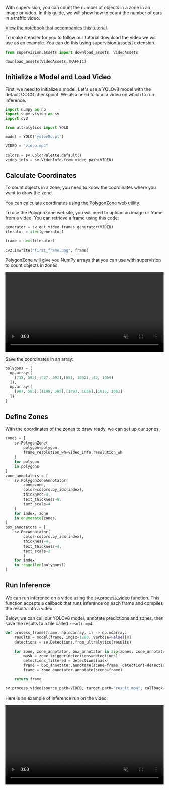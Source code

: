 With supervision, you can count the number of objects in a zone in an image or video. In this guide, we will show how to count the number of cars in a traffic video.

[View the notebook that accompanies this tutorial](https://github.com/roboflow/notebooks/blob/main/notebooks/how-to-use-polygonzone-annotate-and-supervision.ipynb).

To make it easier for you to follow our tutorial download the video we will use as an example. You can do this using supervision[assets] extension.

```python
from supervision.assets import download_assets, VideoAssets

download_assets(VideoAssets.TRAFFIC)
```

## Initialize a Model and Load Video

First, we need to initialize a model. Let's use a YOLOv8 model with the default COCO checkpoint. We also need to load a video on which to run inference.

```python
import numpy as np
import supervision as sv
import cv2

from ultralytics import YOLO

model = YOLO('yolov8s.pt')

VIDEO = "video.mp4"

colors = sv.ColorPalette.default()
video_info = sv.VideoInfo.from_video_path(VIDEO)

```

## Calculate Coordinates

To count objects in a zone, you need to know the coordinates where you want to draw the zone.

You can calculate coordinates using the [PolygonZone web utility](https://roboflow.github.io/polygonzone/).

To use the PolygonZone website, you will need to upload an image or frame from a video. You can retrieve a frame using this code:

```python
generator = sv.get_video_frames_generator(VIDEO)
iterator = iter(generator)

frame = next(iterator)

cv2.imwrite("first_frame.png", frame)
```

PolygonZone will give you NumPy arrays that you can use with supervision to count objects in zones.

<video width="100%" loop muted autoplay>
  <source src="https://media.roboflow.com/polygonzone.mp4" type="video/mp4">
</video>

Save the coordinates in an array:

```python
polygons = [
  np.array([
    [718, 595],[927, 592],[851, 1062],[42, 1059]
  ]),
  np.array([
    [987, 595],[1199, 595],[1893, 1056],[1015, 1062]
  ])
]
```

## Define Zones

With the coordinates of the zones to draw ready, we can set up our zones:

```python
zones = [
    sv.PolygonZone(
        polygon=polygon,
        frame_resolution_wh=video_info.resolution_wh
    )
    for polygon
    in polygons
]
zone_annotators = [
    sv.PolygonZoneAnnotator(
        zone=zone,
        color=colors.by_idx(index),
        thickness=4,
        text_thickness=8,
        text_scale=4
    )
    for index, zone
    in enumerate(zones)
]
box_annotators = [
    sv.BoxAnnotator(
        color=colors.by_idx(index),
        thickness=4,
        text_thickness=4,
        text_scale=2
        )
    for index
    in range(len(polygons))
]
```

## Run Inference

We can run inference on a video using the [sv.process_video](https://supervision.roboflow.com/utils/video/#process_video) function. This function accepts a callback that runs inference on each frame and compiles the results into a video.

Below, we can call our YOLOv8 model, annotate predictions and zones, then save the results to a file called `result.mp4`.

```python
def process_frame(frame: np.ndarray, i) -> np.ndarray:
    results = model(frame, imgsz=1280, verbose=False)[0]
    detections = sv.Detections.from_ultralytics(results)

    for zone, zone_annotator, box_annotator in zip(zones, zone_annotators, box_annotators):
        mask = zone.trigger(detections=detections)
        detections_filtered = detections[mask]
        frame = box_annotator.annotate(scene=frame, detections=detections_filtered, skip_label=True)
        frame = zone_annotator.annotate(scene=frame)

    return frame

sv.process_video(source_path=VIDEO, target_path="result.mp4", callback=process_frame)
```

Here is an example of inference run on the video:

<video width="100%" loop muted autoplay>
  <source src="https://blog.roboflow.com/content/media/2023/03/trim-counting.mp4" type="video/mp4">
</video>
